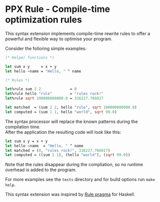 
# PPX Rule - Compile-time optimization rules

This syntax extension implements compile-time rewrite rules to offer a powerful and flexible way to optimise your program.

Consider the folloring simple examples:

```ocaml
(* Helper functions *)

let sum x y     = x + y
let hello ~name = "Hello, " ^ name

(* Rules *)

let%rule sum 2 2             = 0
let%rule hello "rule"        = "rules rock!"
let%rule sqrt 100000000000.0 = 316227.766017

let matched  = (sum 2 2, hello "rule", sqrt 100000000000.0)
let computed = (sum 1 1, hello "world", sqrt 99.0)
```

The syntax processor will replace the known patterns during the compilation time.  
After the application the resulting code will look like this:

```ocaml
let sum x y = x + y
let hello ~name  = "Hello, " ^ name
let matched = (0, "rules rock!", 316227.766017)
let computed = ((sum 1 1), (hello "world"), (sqrt 99.0))
```

Note that the rules disappear during the compliation, so no runtime overhead is added to the program.

For more examples see the `tests` directory and for build options run `make help`.

This syntax extension was inspired by [Rule pragma](https://downloads.haskell.org/~ghc/latest/docs/html/users_guide/rewrite-rules.html) for Haskell.

